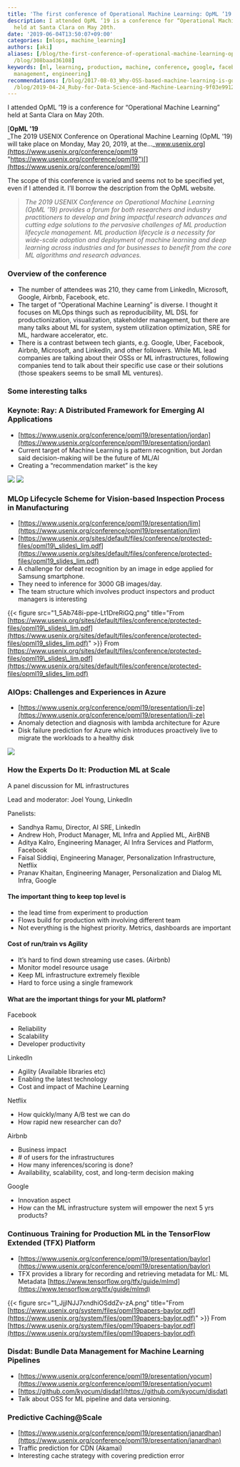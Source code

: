 ```yaml
---
title: 'The first conference of Operational Machine Learning: OpML ‘19'
description: I attended OpML ’19 is a conference for “Operational Machine Learning”
  held at Santa Clara on May 20th.
date: '2019-06-04T13:50:07+09:00'
categories: [mlops, machine_learning]
authors: [aki]
aliases: [/blog/the-first-conference-of-operational-machine-learning-opml-19-308baad36108,
  /blog/308baad36108]
keywords: [ml, learning, production, machine, conference, google, facebook, prediction,
  management, engineering]
recommendations: [/blog/2017-08-03_Why-OSS-based-machine-learning-is-good--3ab45a1a5e52/,
  /blog/2019-04-24_Ruby-for-Data-Science-and-Machine-Learning-9f03e99125e0/, /blog/2016-12-01_Text-to-speech-based-on-deep-learning-for-Web-site-using-Amazon-Polly-and-Ruby-adc1923212cb/]
---
```


I attended OpML ’19 is a conference for “Operational Machine Learning” held at Santa Clara on May 20th.

[**OpML '19**  
_The 2019 USENIX Conference on Operational Machine Learning (OpML '19) will take place on Monday, May 20, 2019, at the…_www.usenix.org](https://www.usenix.org/conference/opml19 "https://www.usenix.org/conference/opml19")[](https://www.usenix.org/conference/opml19)

The scope of this conference is varied and seems not to be specified yet, even if I attended it. I’ll borrow the description from the OpML website.

> _The 2019 USENIX Conference on Operational Machine Learning (OpML ’19) provides a forum for both researchers and industry practitioners to develop and bring impactful research advances and cutting edge solutions to the pervasive challenges of ML production lifecycle management. ML production lifecycle is a necessity for wide-scale adoption and deployment of machine learning and deep learning across industries and for businesses to benefit from the core ML algorithms and research advances._

### Overview of the conference

*   The number of attendees was 210, they came from LinkedIn, Microsoft, Google, Airbnb, Facebook, etc.
*   The target of “Operational Machine Learning” is diverse. I thought it focuses on MLOps things such as reproducibility, ML DSL for productionization, visualization, stakeholder management, but there are many talks about ML for system, system utilization optimization, SRE for ML, hardware accelerator, etc.
*   There is a contrast between tech giants, e.g. Google, Uber, Facebook, Airbnb, Microsoft, and LinkedIn, and other followers. While ML lead companies are talking about their OSSs or ML infrastructures, following companies tend to talk about their specific use case or their solutions (those speakers seems to be small ML ventures).

### Some interesting talks

### Keynote: Ray: A Distributed Framework for Emerging AI Applications

*   [https://www.usenix.org/conference/opml19/presentation/jordan](https://www.usenix.org/conference/opml19/presentation/jordan)
*   Current target of Machine Learning is pattern recognition, but Jordan said decision-making will be the future of ML/AI
*   Creating a “recommendation market” is the key

![](1_rWIRSVcGYE5uuZ1ISuFMjg.png)
![](1_eMGR-WfddebwmyheNe3OAg.png)

### MLOp Lifecycle Scheme for Vision-based Inspection Process in Manufacturing

*   [https://www.usenix.org/conference/opml19/presentation/lim](https://www.usenix.org/conference/opml19/presentation/lim)
*   [https://www.usenix.org/sites/default/files/conference/protected-files/opml19\_slides\_lim.pdf](https://www.usenix.org/sites/default/files/conference/protected-files/opml19_slides_lim.pdf)
*   A challenge for defeat recognition by an image in edge applied for Samsung smartphone.
*   They need to inference for 3000 GB images/day.
*   The team structure which involves product inspectors and product managers is interesting

{{< figure src="1_5Ab748i-ppe-Lt1DreRiGQ.png" title="From [https://www.usenix.org/sites/default/files/conference/protected-files/opml19\_slides\_lim.pdf](https://www.usenix.org/sites/default/files/conference/protected-files/opml19_slides_lim.pdf)" >}}
From [https://www.usenix.org/sites/default/files/conference/protected-files/opml19\_slides\_lim.pdf](https://www.usenix.org/sites/default/files/conference/protected-files/opml19_slides_lim.pdf)

### AIOps: Challenges and Experiences in Azure

*   [https://www.usenix.org/conference/opml19/presentation/li-ze](https://www.usenix.org/conference/opml19/presentation/li-ze)
*   Anomaly detection and diagnosis with lambda architecture for Azure
*   Disk failure prediction for Azure which introduces proactively live to migrate the workloads to a healthy disk

![](1_TtMe-If9qvcuUr5_7dnITQ.png)

### How the Experts Do It: Production ML at Scale

A panel discussion for ML infrastructures

Lead and moderator: Joel Young, LinkedIn

Panelists:

*   Sandhya Ramu, Director, AI SRE, LinkedIn
*   Andrew Hoh, Product Manager, ML Infra and Applied ML, AirBNB
*   Aditya Kalro, Engineering Manager, AI Infra Services and Platform, Facebook
*   Faisal Siddiqi, Engineering Manager, Personalization Infrastructure, Netflix
*   Pranav Khaitan, Engineering Manager, Personalization and Dialog ML Infra, Google

#### The important thing to keep top level is

*   the lead time from experiment to production
*   Flows build for production with involving different team
*   Not everything is the highest priority. Metrics, dashboards are important

#### Cost of run/train vs Agility

*   It’s hard to find down streaming use cases. (Airbnb)
*   Monitor model resource usage
*   Keep ML infrastructure extremely flexible
*   Hard to force using a single framework

#### What are the important things for your ML platform?

Facebook

*   Reliability
*   Scalability
*   Developer productivity

LinkedIn

*   Agility (Available libraries etc)
*   Enabling the latest technology
*   Cost and impact of Machine Learning

Netflix

*   How quickly/many A/B test we can do
*   How rapid new researcher can do?

Airbnb

*   Business impact
*   \# of users for the infrastructures
*   How many inferences/scoring is done?
*   Availability, scalability, cost, and long-term decision making

Google

*   Innovation aspect
*   How can the ML infrastructure system will empower the next 5 yrs products?

### Continuous Training for Production ML in the TensorFlow Extended (TFX) Platform

*   [https://www.usenix.org/conference/opml19/presentation/baylor](https://www.usenix.org/conference/opml19/presentation/baylor)
*   TFX provides a library for recording and retrieving metadata for ML: ML Metadata [https://www.tensorflow.org/tfx/guide/mlmd](https://www.tensorflow.org/tfx/guide/mlmd)

{{< figure src="1_JjjlNJJ7xndhiOSddZv-zA.png" title="From [https://www.usenix.org/system/files/opml19papers-baylor.pdf](https://www.usenix.org/system/files/opml19papers-baylor.pdf)" >}}
From [https://www.usenix.org/system/files/opml19papers-baylor.pdf](https://www.usenix.org/system/files/opml19papers-baylor.pdf)

### Disdat: Bundle Data Management for Machine Learning Pipelines

*   [https://www.usenix.org/conference/opml19/presentation/yocum](https://www.usenix.org/conference/opml19/presentation/yocum)
*   [https://github.com/kyocum/disdat](https://github.com/kyocum/disdat)
*   Talk about OSS for ML pipeline and data versioning.

### Predictive Caching@Scale

*   [https://www.usenix.org/conference/opml19/presentation/janardhan](https://www.usenix.org/conference/opml19/presentation/janardhan)
*   Traffic prediction for CDN (Akamai)
*   Interesting cache strategy with covering prediction error
